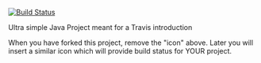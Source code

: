 [![Build Status](https://travis-ci.com/MiaSimone/travisGettingStarted.svg?branch=master)](https://travis-ci.com/MiaSimone/travisGettingStarted)

Ultra simple Java Project meant for a Travis introduction

When you have forked this project, remove the "icon" above. Later you will insert a similar icon which will provide build status for YOUR project.
